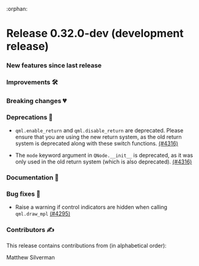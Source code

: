 :orphan:

# Release 0.32.0-dev (development release)

<h3>New features since last release</h3>

<h3>Improvements 🛠</h3>

<h3>Breaking changes 💔</h3>

<h3>Deprecations 👋</h3>

* `qml.enable_return` and `qml.disable_return` are deprecated. Please ensure that you are using
  the new return system, as the old return system is deprecated along with these switch functions.
  [(#4316)](https://github.com/PennyLaneAI/pennylane/pull/4316)

* The ``mode`` keyword argument in ``QNode.__init__`` is deprecated, as it was only used in the
  old return system (which is also deprecated).
  [(#4316)](https://github.com/PennyLaneAI/pennylane/pull/4316)

<h3>Documentation 📝</h3>

<h3>Bug fixes 🐛</h3>

* Raise a warning if control indicators are hidden when calling `qml.draw_mpl`
  [(#4295)](https://github.com/PennyLaneAI/pennylane/pull/4295)

<h3>Contributors ✍️</h3>

This release contains contributions from (in alphabetical order):

Matthew Silverman
